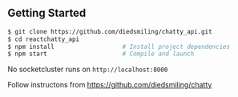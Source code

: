 ## Getting Started

```bash
$ git clone https://github.com/diedsmiling/chatty_api.git
$ cd reactchatty_api
$ npm install                   # Install project dependencies
$ npm start                     # Compile and launch
```
No socketcluster runs on `http://localhost:8000`

Follow instructons from https://github.com/diedsmiling/chatty
